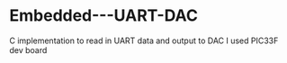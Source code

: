 # Embedded---UART-DAC
C implementation to read in UART data and output to DAC
I used PIC33F dev board
